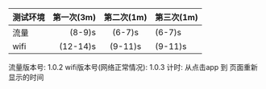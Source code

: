 |测试环境        | 第一次(3m)   |  第二次(1m)  | 第三次(1m) | 
| --------   | -----:  | :----:  | :--- |
| 流量         | (8-9)s   |   (6-7)s     | (6-7)s |
| wifi        | (12-14)s   |   (9-11)s   | (9-11)s |

流量版本号: 1.0.2 
wifi版本号(网络正常情况): 1.0.3
计时: 从点击app 到 页面重新显示的时间

